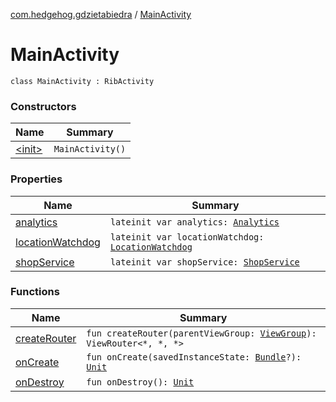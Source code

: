 [com.hedgehog.gdzietabiedra](../index.md) / [MainActivity](./index.md)

# MainActivity

`class MainActivity : RibActivity`

### Constructors

| Name | Summary |
|---|---|
| [&lt;init&gt;](-init-.md) | `MainActivity()` |

### Properties

| Name | Summary |
|---|---|
| [analytics](analytics.md) | `lateinit var analytics: `[`Analytics`](../../com.hedgehog.gdzietabiedra.utils.analytics/-analytics/index.md) |
| [locationWatchdog](location-watchdog.md) | `lateinit var locationWatchdog: `[`LocationWatchdog`](../../com.hedgehog.gdzietabiedra.appservice/-location-watchdog/index.md) |
| [shopService](shop-service.md) | `lateinit var shopService: `[`ShopService`](../../com.hedgehog.gdzietabiedra.appservice/-shop-service/index.md) |

### Functions

| Name | Summary |
|---|---|
| [createRouter](create-router.md) | `fun createRouter(parentViewGroup: `[`ViewGroup`](https://developer.android.com/reference/android/view/ViewGroup.html)`): ViewRouter<*, *, *>` |
| [onCreate](on-create.md) | `fun onCreate(savedInstanceState: `[`Bundle`](https://developer.android.com/reference/android/os/Bundle.html)`?): `[`Unit`](https://kotlinlang.org/api/latest/jvm/stdlib/kotlin/-unit/index.html) |
| [onDestroy](on-destroy.md) | `fun onDestroy(): `[`Unit`](https://kotlinlang.org/api/latest/jvm/stdlib/kotlin/-unit/index.html) |
